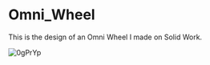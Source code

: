 # Omni_Wheel
This is the design of an Omni Wheel I made on Solid Work.

![0gPrYp](https://github.com/KaranS-1811/Omni_Wheel/assets/74266295/b926ed68-ef2b-454e-906d-c246a1cd1bb5)
